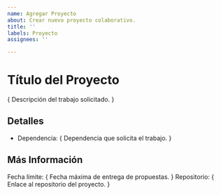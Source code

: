 ```yaml
---
name: Agregar Proyecto
about: Crear nuevo proyecto colaborativo.
title: ''
labels: Proyecto
assignees: ''

---
```


# Título del Proyecto

{ Descripción del trabajo solicitado. }

## Detalles 

* Dependencia: { Dependencia que solicita el trabajo. }

## Más Información

Fecha límite: { Fecha máxima de entrega de propuestas. }
Repositorio: { Enlace al repositorio del proyecto. }
